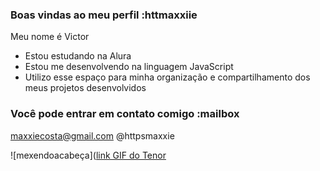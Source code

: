 ### Boas vindas ao meu perfil :httmaxxiie
Meu nome é Victor

- Estou estudando na Alura
- Estou me desenvolvendo na linguagem JavaScript
- Utilizo esse espaço para minha organização e compartilhamento dos meus projetos desenvolvidos

### Você pode entrar em contato comigo :mailbox

maxxiecosta@gmail.com
@httpsmaxxie

![mexendoacabeça]([link GIF do Tenor](https://tenor.com/pt-BR/view/legend-o-zelda-link-gif-11134922)
